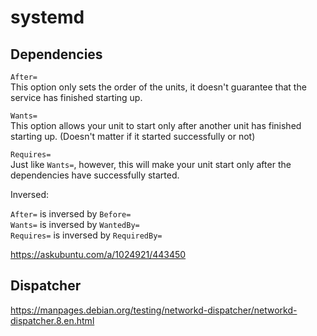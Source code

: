 # systemd

## Dependencies

`After=`  
This option only sets the order of the units, it doesn't guarantee that the service has finished starting up.

`Wants=`  
This option allows your unit to start only after another unit has finished starting up. (Doesn't matter if it started successfully or not)

`Requires=`  
Just like `Wants=`, however, this will make your unit start only after the dependencies have successfully started.

Inversed:

`After=` is inversed by `Before=`  
`Wants=` is inversed by `WantedBy=`  
`Requires=` is inversed by `RequiredBy=`  

https://askubuntu.com/a/1024921/443450

## Dispatcher

https://manpages.debian.org/testing/networkd-dispatcher/networkd-dispatcher.8.en.html
